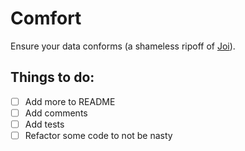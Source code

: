 # Comfort

Ensure your data conforms (a shameless ripoff of [Joi](https://github.com/hapijs/joi)).

## Things to do:

- [ ] Add more to README
- [ ] Add comments
- [ ] Add tests
- [ ] Refactor some code to not be nasty
